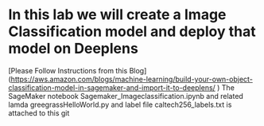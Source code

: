 # In this lab we will create a Image Classification model and deploy that model on Deeplens

[Please Follow Instructions from this Blog] (https://aws.amazon.com/blogs/machine-learning/build-your-own-object-classification-model-in-sagemaker-and-import-it-to-deeplens/
)
The SageMaker notebook Sagemaker_Imageclassification.ipynb and related lamda greegrassHelloWorld.py and label file caltech256_labels.txt is attached to this git

